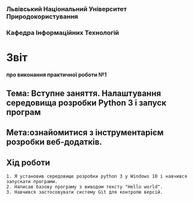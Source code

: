### Львівський Національний Університет Природокористування 
### Кафедра Інформаційних Технологій 
# Звіт
#### про виконання практичної роботи №1
## Тема: Вступне заняття. Налаштування середовища розробки Python 3 і запуск програм
## Мета:ознайомитися з інструментарієм розробки веб-додатків.
## Хід роботи
    1. Я установив середовище розробки python 3 у Windows 10 і навчився запускати програми.
    2. Написав базову програму з виводом тексту "Hello world".
    3. Навчився застосовувати систему Git для контролю версій.
    